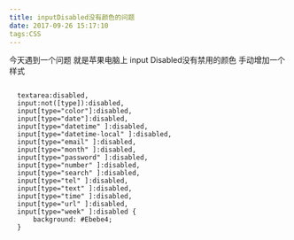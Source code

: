 ```yaml
---
title: inputDisabled没有颜色的问题
date: 2017-09-26 15:17:10
tags:CSS
---
```

今天遇到一个问题 就是苹果电脑上 input  Disabled没有禁用的颜色 手动增加一个样式
<pre><code>
  textarea:disabled, 
  input:not([type]):disabled, 
  input[type="color"]:disabled,
  input[type="date"]:disabled,
  input[type="datetime" ]:disabled,
  input[type="datetime-local" ]:disabled,
  input[type="email" ]:disabled,
  input[type="month" ]:disabled, 
  input[type="password" ]:disabled, 
  input[type="number" ]:disabled, 
  input[type="search" ]:disabled,
  input[type="tel" ]:disabled,
  input[type="text" ]:disabled,
  input[type="time" ]:disabled, 
  input[type="url" ]:disabled, 
  input[type="week" ]:disabled {
      background: #Ebebe4;
  }

  		
</code></pre>